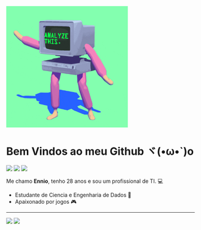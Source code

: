 <img src = "banner.gif" width = "325">

# Bem Vindos ao meu Github ヾ(•ω•`)o
<div>
  <a href="https://www.linkedin.com/in/enniobernardo/" target="_blank"><img src="https://img.shields.io/badge/-LinkedIn-%230077B5?style=for-the-badge&logo=linkedin&logoColor=white" target="_blank"></a> 
  <a href="https://medium.com/@enniobernardo" target="_blank"><img src="https://img.shields.io/badge/Medium-12100E?style=for-the-badge&logo=medium&logoColor=white" target="_blank"></a> 
  <a href = "mailto:enniobernardo96@gmail.com"><img src="https://img.shields.io/badge/-Gmail-%23333?style=for-the-badge&logo=gmail&logoColor=white" target="_blank"></a>
</div>
<div></div>

Me chamo **Ennio**, tenho 28 anos e sou um profissional de TI. 💻

- Estudante de Ciencia e Engenharia de Dados 🎲
- Apaixonado por jogos 🎮

----
<div align = "left">
<img height = "200em" src="https://github-readme-stats.vercel.app/api/top-langs/?username=enniosantos&show_icons=true&theme=onedark&count_private=true"/>
<img height = "200em" src="https://github-readme-stats.vercel.app/api?username=enniosantos&show_icons=true&show_icons=true&theme=onedark&count_private=true" />
</div>


